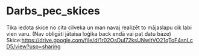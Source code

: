 # Darbs_pec_skices
Tika iedota skice no cita cilveka un man navaj realizēt to mājaslapu cik labi vien varu. (Nav obligāti jātaisa loģika back endā vai pat datu bāze)  
Skice:https://drive.google.com/file/d/1r02OsDul72ksUNwItVO21qToF4snLcD5/view?usp=sharing
